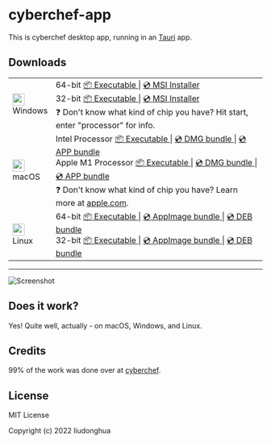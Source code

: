 # cyberchef-app

This is cyberchef desktop app, running in an [Tauri](https://tauri.studio/) app.

## Downloads

<table class="is-fullwidth">
</thead>
<tbody>
</tbody>
  <tr>
    <td>
      <img src="./.github/images/windows.png" width="24"><br />
      Windows
    </td>
    <td>
      <span>64-bit</span>
      <a href="https://github.com/hcqenjoy/cyberchef-app/releases/latest/download/cyberchef-app-windows-10.15.1_x64.exe">
        📦 Executable
      </a> |
      <a href="https://github.com/hcqenjoy/cyberchef-app/releases/latest/download/cyberchef-app-windows-10.15.1_x64.msi">
        💿 MSI Installer
      </a><br />
      <span>32-bit</span>
      <a href="https://github.com/hcqenjoy/cyberchef-app/releases/latest/download/cyberchef-app-windows-10.15.1_x86.exe">
        📦 Executable
      </a> |
      <a href="https://github.com/hcqenjoy/cyberchef-app/releases/latest/download/cyberchef-app-windows-10.15.1_x86.msi">
        💿 MSI Installer
      </a><br />
      <span>
        ❓ Don't know what kind of chip you have? Hit start, enter "processor" for info.
      </span>
    </td>
  </tr>
  <tr>
    <td>
      <img src="./.github/images/macos.png" width="24"><br />
      macOS
    </td>
    <td>
      <span>Intel Processor</span>
      <a href="https://github.com/hcqenjoy/cyberchef-app/releases/latest/download/cyberchef-app-macos-10.15.1_x64">
        📦 Executable
      </a> |
      <a href="https://github.com/hcqenjoy/cyberchef-app/releases/latest/download/cyberchef-app-macos-10.15.1_x64.dmg">
        💿 DMG bundle
      </a> |
      <a href="https://github.com/hcqenjoy/cyberchef-app/releases/latest/download/cyberchef-app-macos-10.15.1_x64.app.zip">
        💿 APP bundle
      </a><br />
      <span>Apple M1 Processor</span>
      <a href="https://github.com/hcqenjoy/cyberchef-app/releases/latest/download/cyberchef-app-macos-10.15.1_aarch64">
        📦 Executable
      </a> |
      <a href="https://github.com/hcqenjoy/cyberchef-app/releases/latest/download/cyberchef-app-macos-10.15.1_aarch64.dmg">
        💿 DMG bundle
      </a> |
      <a href="https://github.com/hcqenjoy/cyberchef-app/releases/latest/download/cyberchef-app-macos-10.15.1_aarch64.app.zip">
        💿 APP bundle
      </a><br />
      <span>
        ❓ Don't know what kind of chip you have? Learn more at <a href="https://support.apple.com/en-us/HT211814">apple.com</a>.
      </span>
    </td>
  </tr>
  <tr>
    <td>
      <img src="./.github/images/linux.png" width="24"><br />
      Linux
    </td>
    <td>
      <span>64-bit</span>
      <a href="https://github.com/hcqenjoy/cyberchef-app/releases/latest/download/cyberchef-app-linux-10.15.1_amd64">
        📦 Executable
      </a> |
      <a href="https://github.com/hcqenjoy/cyberchef-app/releases/latest/download/cyberchef-app-linux-10.15.1_amd64.AppImage">
        💿 AppImage bundle
      </a> |
      <a href="https://github.com/hcqenjoy/cyberchef-app/releases/latest/download/cyberchef-app-linux-10.15.1_amd64.deb">
        💿 DEB bundle
      </a><br />
      <span>32-bit</span>
      <a href="https://github.com/hcqenjoy/cyberchef-app/releases/latest/download/cyberchef-app-linux-10.15.1_i386">
        📦 Executable
      </a> |
      <a href="https://github.com/hcqenjoy/cyberchef-app/releases/latest/download/cyberchef-app-linux-10.15.1_i386.AppImage">
        💿 AppImage bundle
      </a> |
      <a href="https://github.com/hcqenjoy/cyberchef-app/releases/latest/download/cyberchef-app-linux-10.15.1_i386.deb">
        💿 DEB bundle
      </a>
    </td>
  </tr>
</table>

<hr />

![Screenshot](./.github/images/preview.png)

## Does it work?

Yes! Quite well, actually - on macOS, Windows, and Linux.

## Credits

99% of the work was done over at [cyberchef](https://github.com/gchq/CyberChef).

## License

MIT License

Copyright (c) 2022 liudonghua
